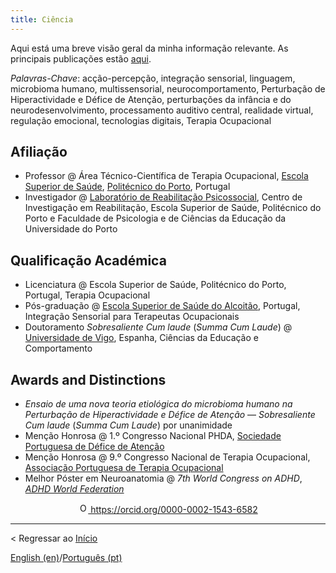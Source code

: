 ```yaml
---
title: Ciência
---
```


Aqui está uma breve visão geral da minha informação relevante.
As principais publicações estão [aqui](publicacoes).

*Palavras-Chave*: acção-percepção, integração sensorial, linguagem, microbioma humano, multissensorial, neurocomportamento, Perturbação de Hiperactividade e Défice de Atenção, perturbações da infância e do neurodesenvolvimento, processamento auditivo central, realidade virtual, regulação emocional, tecnologias digitais, Terapia Ocupacional

## Afiliação
- Professor @ Área Técnico-Científica de Terapia Ocupacional, [Escola Superior de Saúde](site), [Politécnico do Porto](site), Portugal
- Investigador @ [Laboratório de Reabilitação Psicossocial](site), Centro de Investigação em Reabilitação, Escola Superior de Saúde, Politécnico do Porto e Faculdade de Psicologia e de Ciências da Educação da Universidade do Porto

## Qualificação Académica
- Licenciatura @ Escola Superior de Saúde, Politécnico do Porto, Portugal, Terapia Ocupacional
- Pós-graduação @ [Escola Superior de Saúde do Alcoitão](site), Portugal, Integração Sensorial para Terapeutas Ocupacionais
- Doutoramento *Sobresaliente Cum laude* (*Summa Cum Laude*) @ [Universidade de Vigo](site), Espanha, Ciências da Educação e Comportamento

## Awards and Distinctions
- *Ensaio de uma nova teoria etiológica do microbioma humano na Perturbação de Hiperactividade e Défice de Atenção* — *Sobresaliente Cum laude* (*Summa Cum Laude*) por unanimidade
- Menção Honrosa @ 1.º Congresso Nacional PHDA, [Sociedade Portuguesa de Défice de Atenção](site)
- Menção Honrosa @ 9.º Congresso Nacional de Terapia Ocupacional, [Associação Portuguesa de Terapia Ocupacional](site)
- Melhor Póster em Neuroanatomia @ *7th World Congress on ADHD*, [*ADHD World Federation*](site)

<p align="center">
<a href="https://orcid.org/0000-0002-1543-6582">
<img alt="ORCID logo" src="https://info.orcid.org/wp-content/uploads/2019/11/orcid_16x16.png" width="16" height="16" />
https://orcid.org/0000-0002-1543-6582
</a>
</p>

---

< Regressar ao [Início](readmept)

[English (en)](science)/[Português (pt)](ciencia)
